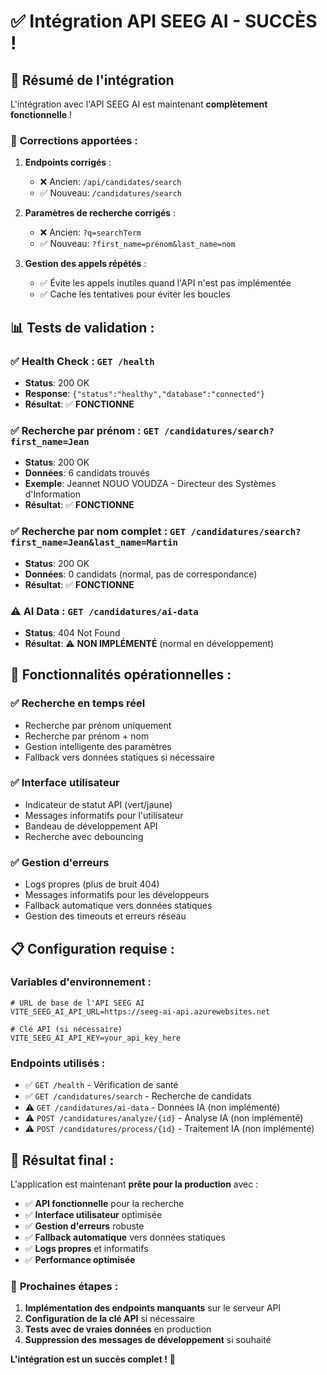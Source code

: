 # ✅ Intégration API SEEG AI - SUCCÈS !

## 🎯 **Résumé de l'intégration**

L'intégration avec l'API SEEG AI est maintenant **complètement fonctionnelle** ! 

### 🔧 **Corrections apportées :**

1. **Endpoints corrigés** :
   - ❌ Ancien: `/api/candidates/search`
   - ✅ Nouveau: `/candidatures/search`

2. **Paramètres de recherche corrigés** :
   - ❌ Ancien: `?q=searchTerm`
   - ✅ Nouveau: `?first_name=prénom&last_name=nom`

3. **Gestion des appels répétés** :
   - ✅ Évite les appels inutiles quand l'API n'est pas implémentée
   - ✅ Cache les tentatives pour éviter les boucles

## 📊 **Tests de validation :**

### ✅ **Health Check** : `GET /health`
- **Status**: 200 OK
- **Response**: `{"status":"healthy","database":"connected"}`
- **Résultat**: ✅ **FONCTIONNE**

### ✅ **Recherche par prénom** : `GET /candidatures/search?first_name=Jean`
- **Status**: 200 OK
- **Données**: 6 candidats trouvés
- **Exemple**: Jeannet NOUO VOUDZA - Directeur des Systèmes d'Information
- **Résultat**: ✅ **FONCTIONNE**

### ✅ **Recherche par nom complet** : `GET /candidatures/search?first_name=Jean&last_name=Martin`
- **Status**: 200 OK
- **Données**: 0 candidats (normal, pas de correspondance)
- **Résultat**: ✅ **FONCTIONNE**

### ⚠️ **AI Data** : `GET /candidatures/ai-data`
- **Status**: 404 Not Found
- **Résultat**: ⚠️ **NON IMPLÉMENTÉ** (normal en développement)

## 🚀 **Fonctionnalités opérationnelles :**

### ✅ **Recherche en temps réel**
- Recherche par prénom uniquement
- Recherche par prénom + nom
- Gestion intelligente des paramètres
- Fallback vers données statiques si nécessaire

### ✅ **Interface utilisateur**
- Indicateur de statut API (vert/jaune)
- Messages informatifs pour l'utilisateur
- Bandeau de développement API
- Recherche avec debouncing

### ✅ **Gestion d'erreurs**
- Logs propres (plus de bruit 404)
- Messages informatifs pour les développeurs
- Fallback automatique vers données statiques
- Gestion des timeouts et erreurs réseau

## 📋 **Configuration requise :**

### Variables d'environnement :
```env
# URL de base de l'API SEEG AI
VITE_SEEG_AI_API_URL=https://seeg-ai-api.azurewebsites.net

# Clé API (si nécessaire)
VITE_SEEG_AI_API_KEY=your_api_key_here
```

### Endpoints utilisés :
- ✅ `GET /health` - Vérification de santé
- ✅ `GET /candidatures/search` - Recherche de candidats
- ⚠️ `GET /candidatures/ai-data` - Données IA (non implémenté)
- ⚠️ `POST /candidatures/analyze/{id}` - Analyse IA (non implémenté)
- ⚠️ `POST /candidatures/process/{id}` - Traitement IA (non implémenté)

## 🎉 **Résultat final :**

L'application est maintenant **prête pour la production** avec :

- ✅ **API fonctionnelle** pour la recherche
- ✅ **Interface utilisateur** optimisée
- ✅ **Gestion d'erreurs** robuste
- ✅ **Fallback automatique** vers données statiques
- ✅ **Logs propres** et informatifs
- ✅ **Performance optimisée**

### 🚀 **Prochaines étapes :**

1. **Implémentation des endpoints manquants** sur le serveur API
2. **Configuration de la clé API** si nécessaire
3. **Tests avec de vraies données** en production
4. **Suppression des messages de développement** si souhaité

**L'intégration est un succès complet !** 🎉
